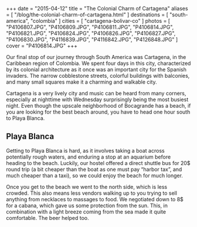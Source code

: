 +++
date    = "2015-04-12"
title   = "The Colonial Charm of Cartagena"
aliases = [ "/blog/the-colonial-charm-of-cartagena.html" ]
destinations = [ "south-america", "colombia" ]
cities  = [ "cartagena-bolivar-co" ]
photos  = [
  "P4106807.JPG", "P4106809.JPG", "P4106811.JPG", "P4106814.JPG", "P4106821.JPG",
  "P4106824.JPG", "P4106826.JPG", "P4106827.JPG", "P4106830.JPG", "P4116839.JPG",
  "P4116842.JPG", "P4126848.JPG"
]
cover = "P4106814.JPG"
+++

Our final stop of our journey through South America was Cartagena, in the Caribbean region of Colombia. We spent four days in this city, characterized by its colonial architecture as it once was an important city for the Spanish invaders. The narrow cobblestone streets, colorful buildings with balconies, and many small squares make it a charming and walkable city.
<!--more-->
Cartagena is a very lively city and music can be heard from many corners, especially at nighttime with Wednesday surprisingly being the most busiest night. Even though the upscale neighborhood of Bocagrande has a beach, if you are looking for the best beach around, you have to head one hour south to Playa Blanca.

## Playa Blanca
Getting to Playa Blanca is hard, as it involves taking a boat across potentially rough waters, and enduring a stop at an aquarium before heading to the beach. Luckily, our hostel offered a direct shuttle bus for 20$ round trip (a bit cheaper than the boat as one must pay “harbor tax”, and much cheaper than a taxi), so we could enjoy the beach for much longer.

Once you get to the beach we went to the north side, which is less crowded. This also means less vendors walking up to you trying to sell anything from necklaces to massages to food. We negotiated down to 8$ for a cabana, which gave us some protection from the sun. This, in combination with a light breeze coming from the sea made it quite comfortable. The beer helped too.